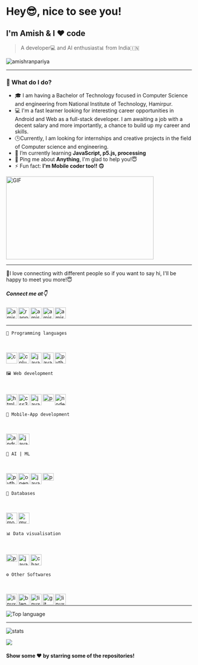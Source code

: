 # Hey😎, nice to see you!
## I'm Amish & I ❤️ code
> A developer💻 and AI enthusiast📊 from India🇮🇳
<p> <img src="https://komarev.com/ghpvc/?username=amishranpariya" alt="amishranpariya" /> </p>

---

### 🌱 What do I do? 
- 🎓 I am having a Bachelor of Technology focused in Computer Science and engineering from National Institute of Technology, Hamirpur. 
- 💻 I'm a fast learner looking for interesting career opportunities in Android and Web as a full-stack developer. I am awaiting a job with a decent salary and more importantly, a chance to build up my career and skills. 
- 🕒Currently, I am looking for internships and creative projects in the field of Computer science and engineering. 
- 🌱 I’m currently learning **JavaScript, p5.js, processing**
- 💬 Ping me about **Anything**, I'm glad to help you!😇
- ⚡ Fun fact: **I'm Mobile coder too!! 🙃**

<img align="center" height="225" width="400" alt="GIF" src="https://miro.medium.com/max/1360/1*IRGHmiGsa16stedQvIaZfw.gif" />

---

👋I love connecting with different people so if you want to say hi, I'll be happy to meet you more!😇
##### Connect me at👇
<a href="https://twitter.com/RanpariyaAmish" target="blank">
<img align="left" src="https://image.flaticon.com/icons/svg/1409/1409937.svg" alt="amish_ranpariya" height="30" width="30" />
</a>
<a href="https://fb.com/ranpariya.amish" target="blank">
<img align="left" src="https://image.flaticon.com/icons/svg/1409/1409943.svg" alt="ranpariya.amish" height="30" width="30" />
</a>
<a href="https://instagram.com/amish_ranpariya" target="blank">
<img align="left" src="https://image.flaticon.com/icons/svg/1409/1409946.svg" alt="amish_ranpariya" height="30" width="30" />
</a>
<a href="https://www.youtube.com/c/amish ranpariya" target="blank">
<img align="left" src="https://image.flaticon.com/icons/svg/1409/1409936.svg" alt="amish ranpariya" height="30" width="30" />
</a>
<a href="https://www.linkedin.com/in/amish-ranpariya-753662156" target="blank">
<img align="left" src="https://image.flaticon.com/icons/svg/1409/1409945.svg" alt="amish ranpariya" height="30" width="30" />
</a>
<br/>
&nbsp;


---

```
🧩 Programming languages
```
<br/>
<p>
<img align="left" src="https://devicons.github.io/devicon/devicon.git/icons/c/c-original.svg" alt="c" width="30" height="30"/> 
<img align="left" src="https://devicons.github.io/devicon/devicon.git/icons/cplusplus/cplusplus-original.svg" alt="cplusplus" width="30" height="30"/> 
<img align="left" src="https://devicons.github.io/devicon/devicon.git/icons/java/java-original-wordmark.svg" alt="java" width="30" height="30"/> 
<img align="left"  src="https://devicons.github.io/devicon/devicon.git/icons/javascript/javascript-original.svg" alt="javascript" width="30" height="30"/> 
<img align="left" src="https://devicons.github.io/devicon/devicon.git/icons/python/python-original.svg" alt="python" width="30" height="30"/>
</p>


<br/>
&nbsp;

```
🖼️ Web development
```
<br/>
<p>
<img align="left" src="https://image.flaticon.com/icons/svg/1199/1199118.svg" alt="html5" width="30" height="30"/> 
<img align="left" src="https://image.flaticon.com/icons/svg/1199/1199113.svg" alt="css3" width="30" height="30"/> 
<img align="left"  src="https://image.flaticon.com/icons/svg/1199/1199124.svg" alt="javascript" width="30" height="30"/> 
<img align="left" src="https://p5js.org/assets/img/p5js.svg" alt="p5js" width="30" height="20"/>
<img align="left" src="https://devicons.github.io/devicon/devicon.git/icons/nodejs/nodejs-original-wordmark.svg" alt="nodejs" width="30" height="30"/> 
</p>
<br/>
&nbsp;

```
📱 Mobile-App development
```
<br/>
<p>
<img align="left" src="https://devicons.github.io/devicon/devicon.git/icons/android/android-original-wordmark.svg" alt="android" width="30" height="30"/>  
<img align="left"  src="https://devicons.github.io/devicon/devicon.git/icons/java/java-original-wordmark.svg" alt="java" width="30" height="30"/> 
</p>
<br/>
&nbsp;

```
🎯 AI | ML
```
<br/>
<p>
<img align="left"  src="https://devicons.github.io/devicon/devicon.git/icons/python/python-original.svg" alt="python" width="30" height="30"/>
<img align="left"  src="https://www.vectorlogo.zone/logos/opencv/opencv-icon.svg" alt="opencv" width="30" height="30"/>
<img align="left" src="https://devicons.github.io/devicon/devicon.git/icons/javascript/javascript-original.svg" alt="javascript" width="30" height="30"/> 
<img align="left" src="https://p5js.org/assets/img/p5js.svg" alt="p5js" width="30" height="20"/>
</p>
<br/>
&nbsp;

```
💾 Databases
```
<br/>
<p>
 <img align="left" src="https://devicons.github.io/devicon/devicon.git/icons/mongodb/mongodb-original-wordmark.svg" alt="mongodb" width="30" height="30"/> 
 <img align="left" src="https://devicons.github.io/devicon/devicon.git/icons/mysql/mysql-original-wordmark.svg" alt="mysql" width="30" height="30"/> 
</p>
<br/>
&nbsp;

```
📊 Data visualisation
```
<br/>
<p>
<img align="left" src="https://p5js.org/assets/img/p5js.svg" alt="p5js" width="30" height="20"/>
<img align="left" src="https://image.flaticon.com/icons/svg/1199/1199124.svg" alt="javascript" width="30" height="30"/> 
<img align="left" src="https://www.chartjs.org/media/logo-title.svg" alt="chartjs" width="30" height="30"/> 
</p>
<br/>
&nbsp;

```
⚙️ Other Softwares
```
<br/>
<p >
<img align="left" src="https://upload.wikimedia.org/wikipedia/commons/thumb/9/9a/Visual_Studio_Code_1.35_icon.svg/512px-Visual_Studio_Code_1.35_icon.svg.png" alt="linux" width="30" height="30"/> 
<img align="left" src="https://download.blender.org/branding/community/blender_community_badge_white.svg" alt="blender" width="30" height="30"/> 
<img align="left" src="https://devicons.github.io/devicon/devicon.git/icons/github/github-original.svg" alt="linux" width="30" height="30"/> 
<img align="left" src="https://www.vectorlogo.zone/logos/git-scm/git-scm-icon.svg" alt="git" width="30" height="30"/> 
<img align="left" src="https://devicons.github.io/devicon/devicon.git/icons/linux/linux-original.svg" alt="linux" width="30" height="30"/> 
</p>
<br/>

---

![Top language](https://github-readme-stats.vercel.app/api/top-langs/?username=amishranpariya&theme=radical)

---

![stats](https://github-readme-stats.vercel.app/api?username=amishranpariya&show_icons=true&theme=radical)

<a href="https://github.com/AmishRanpariya" alt="https://github.com/AmishRanpariya">
<img src="https://img.shields.io/static/v1?style=for-the-badge&label=CREATED%20BY&message=AmishRanpariya&color=000000">
</a>

#### Show some ❤️ by starring some of the repositories!
